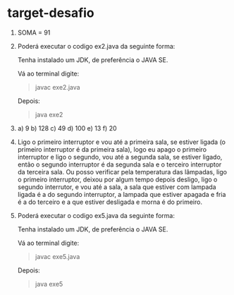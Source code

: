 # target-desafio

1) SOMA = 91

2) Poderá executar o codigo ex2.java da seguinte forma:

    Tenha instalado um JDK, de preferência o JAVA SE. 

    Vá ao terminal  digite:

    >javac exe2.java 

    Depois: 

    >java exe2

3)  a) 9
    b) 128
    c) 49
    d) 100
    e) 13
    f) 20

4) Ligo o primeiro interruptor e vou até a primeira sala, se estiver ligada (o primeiro interruptor é da primeira sala), logo eu apago o primeiro interruptor e ligo o segundo, vou até a segunda sala, se estiver ligado, então o segundo interruptor é da segunda sala e o terceiro interruptor da terceira sala.  Ou posso verificar pela temperatura das lâmpadas, ligo o primeiro interruptor, deixou por algum tempo depois desligo, ligo o segundo interrutor, e vou até a sala, a sala que estiver com lampada ligada é a do segundo interruptor, a lampada que estiver apagada e fria é a do terceiro e a que estiver desligada e morna é do primeiro.

5) Poderá executar o codigo ex5.java da seguinte forma:

    Tenha instalado um JDK, de preferência o JAVA SE. 

    Vá ao terminal  digite:

    >javac exe5.java 

    Depois: 

    >java exe5